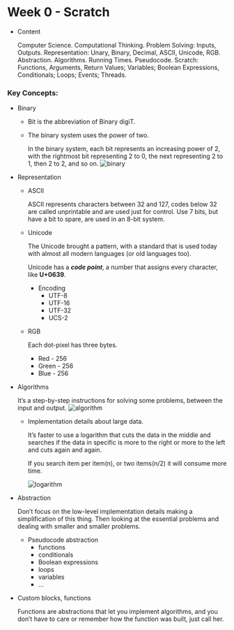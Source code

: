 # Week 0 - Scratch

- Content
    
    Computer Science. Computational Thinking. Problem Solving: Inputs, Outputs. Representation: Unary, Binary, Decimal, ASCII, Unicode, RGB. Abstraction. Algorithms. Running Times. Pseudocode. Scratch: Functions, Arguments, Return Values; Variables; Boolean Expressions, Conditionals; Loops; Events; Threads.
    

### Key Concepts:

- Binary
    - Bit is the abbreviation of Binary digiT.
    - The binary system uses the power of two.
        
        In the binary system, each bit represents an increasing power of 2, with the rightmost bit representing 2 to 0, the next representing 2 to 1, then 2 to 2, and so on.
        ![binary](https://github.com/LucasSch2410/OSSU/assets/45702317/8307d66a-f572-44f5-90db-19184d2d954f)        
- Representation
    - ASCII
        
        ASCII represents characters between 32 and 127, codes below 32 are called unprintable and are used just for control. Use 7 bits, but have a bit to spare, are used in an 8-bit system.
        
    - Unicode
        
        The Unicode brought a pattern, with a standard that is used today with almost all modern languages (or old languages too).
        
        Unicode has a ***code point***, a number that assigns every character, like **U+0639**.
        
        - Encoding
            - UTF-8
            - UTF-16
            - UTF-32
            - UCS-2
    - RGB
        
        Each dot-pixel has three bytes.
        
        - Red - 256
        - Green - 256
        - Blue - 256
- Algorithms
    
    It’s a step-by-step instructions for solving some problems, between the input and output.
    ![algorithm](https://github.com/LucasSch2410/OSSU/assets/45702317/7ada8576-fe93-4f79-9439-73e2d6015e72)
    
    - Implementation details about large data.
        
        It’s faster to use a logarithm that cuts the data in the middle and searches if the data in specific is more to the right or more to the left and cuts again and again.
        
        If you search item per item(n), or two items(n/2) it will consume more time.
      
        ![logarithm](https://github.com/LucasSch2410/OSSU/assets/45702317/39e5a719-6132-4c9f-b9b2-0c7b0c0e83b7)
        
- Abstraction
    
    Don’t focus on the low-level implementation details making a simplification of this thing. Then looking at the essential problems and dealing with smaller and smaller problems.
    
    - Pseudocode abstraction
        - functions
        - conditionals
        - Boolean expressions
        - loops
        - variables
        - …
        
- Custom blocks, functions
    
    Functions are abstractions that let you implement algorithms, and you don’t have to care or remember how the function was built, just call her.

